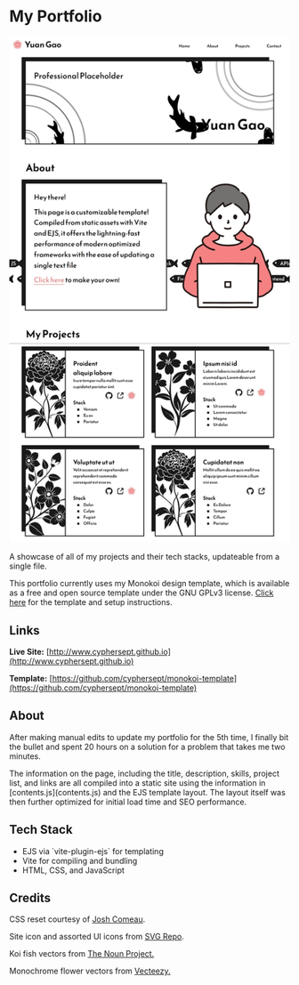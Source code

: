 # My Portfolio

![Site preview](src/img/monochrome.webp)

A showcase of all of my projects and their tech stacks, updateable from a single file.

This portfolio currently uses my Monokoi design template, which is available as a free and open source template under the GNU GPLv3 license. [Click here](https://github.com/cyphersept/monokoi-template) for the template and setup instructions.

## Links

**Live Site:** [http://www.cyphersept.github.io](http://www.cyphersept.github.io)

**Template:** [https://github.com/cyphersept/monokoi-template](https://github.com/cyphersept/monokoi-template)

## About

After making manual edits to update my portfolio for the 5th time, I finally bit the bullet and spent 20 hours on a solution for a problem that takes me two minutes.

The information on the page, including the title, description, skills, project list, and links are all compiled into a static site using the information in \[contents.js\](contents.js) and the EJS template layout. The layout itself was then further optimized for initial load time and SEO performance.

## **Tech Stack**

- EJS via \`vite-plugin-ejs\` for templating
- Vite for compiling and bundling
- HTML, CSS, and JavaScript

## Credits

CSS reset courtesy of [Josh Comeau](https://www.joshwcomeau.com/css/custom-css-reset/).

Site icon and assorted UI icons from [SVG Repo](https://www.svgrepo.com).

Koi fish vectors from [The Noun Project.](https://thenounproject.com/creator/renzokbanget/)

Monochrome flower vectors from [Vecteezy.](https://www.vecteezy.com)
